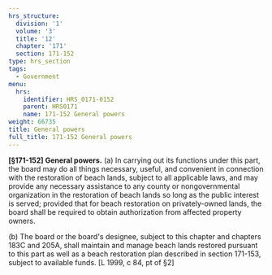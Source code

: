 ```yaml
---
hrs_structure:
  division: '1'
  volume: '3'
  title: '12'
  chapter: '171'
  section: 171-152
type: hrs_section
tags:
  - Government
menu:
  hrs:
    identifier: HRS_0171-0152
    parent: HRS0171
    name: 171-152 General powers
weight: 66735
title: General powers
full_title: 171-152 General powers
---
```

**[§171-152] General powers.** (a) In carrying out its functions under this part, the board may do all things necessary, useful, and convenient in connection with the restoration of beach lands, subject to all applicable laws, and may provide any necessary assistance to any county or nongovernmental organization in the restoration of beach lands so long as the public interest is served; provided that for beach restoration on privately-owned lands, the board shall be required to obtain authorization from affected property owners.

(b) The board or the board's designee, subject to this chapter and chapters 183C and 205A, shall maintain and manage beach lands restored pursuant to this part as well as a beach restoration plan described in section 171-153, subject to available funds. [L 1999, c 84, pt of §2]